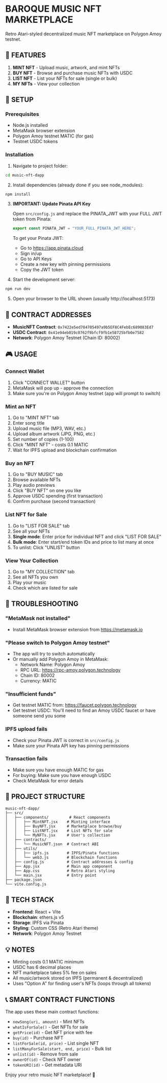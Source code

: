 # BAROQUE MUSIC NFT MARKETPLACE

Retro Atari-styled decentralized music NFT marketplace on Polygon Amoy testnet.

## 🎵 FEATURES

1. **MINT NFT** - Upload music, artwork, and mint NFTs
2. **BUY NFT** - Browse and purchase music NFTs with USDC
3. **LIST NFT** - List your NFTs for sale (single or bulk)
4. **MY NFTs** - View your collection

## 🚀 SETUP

### Prerequisites
- Node.js installed
- MetaMask browser extension
- Polygon Amoy testnet MATIC (for gas)
- Testnet USDC tokens

### Installation

1. Navigate to project folder:
```bash
cd music-nft-dapp
```

2. Install dependencies (already done if you see node_modules):
```bash
npm install
```

3. **IMPORTANT: Update Pinata API Key**
   
   Open `src/config.js` and replace the PINATA_JWT with your FULL JWT token from Pinata:
   
   ```javascript
   export const PINATA_JWT = "YOUR_FULL_PINATA_JWT_HERE";
   ```
   
   To get your Pinata JWT:
   - Go to https://app.pinata.cloud
   - Sign in/up
   - Go to API Keys
   - Create a new key with pinning permissions
   - Copy the JWT token

4. Start the development server:
```bash
npm run dev
```

5. Open your browser to the URL shown (usually http://localhost:5173)

## 📝 CONTRACT ADDRESSES

- **MusicNFT Contract**: `0x7422e5ed784705497a9b5EF8C4FebEc689083Ed7`
- **USDC Contract**: `0x41e94eb019c0762f9bfcf9fb1e58725bfb0e7582`
- **Network**: Polygon Amoy Testnet (Chain ID: 80002)

## 🎮 USAGE

### Connect Wallet
1. Click "CONNECT WALLET" button
2. MetaMask will pop up - approve the connection
3. Make sure you're on Polygon Amoy testnet (app will prompt to switch)

### Mint an NFT
1. Go to "MINT NFT" tab
2. Enter song title
3. Upload music file (MP3, WAV, etc.)
4. Upload album artwork (JPG, PNG, etc.)
5. Set number of copies (1-100)
6. Click "MINT NFT" - costs 0.1 MATIC
7. Wait for IPFS upload and blockchain confirmation

### Buy an NFT
1. Go to "BUY MUSIC" tab
2. Browse available NFTs
3. Play audio previews
4. Click "BUY NFT" on one you like
5. Approve USDC spending (first transaction)
6. Confirm purchase (second transaction)

### List NFT for Sale
1. Go to "LIST FOR SALE" tab
2. See all your NFTs
3. **Single mode**: Enter price for individual NFT and click "LIST FOR SALE"
4. **Bulk mode**: Enter start/end token IDs and price to list many at once
5. To unlist: Click "UNLIST" button

### View Your Collection
1. Go to "MY COLLECTION" tab
2. See all NFTs you own
3. Play your music
4. Check which are listed for sale

## 🔧 TROUBLESHOOTING

### "MetaMask not installed"
- Install MetaMask browser extension from https://metamask.io

### "Please switch to Polygon Amoy testnet"
- The app will try to switch automatically
- Or manually add Polygon Amoy in MetaMask:
  - Network Name: Polygon Amoy
  - RPC URL: https://rpc-amoy.polygon.technology
  - Chain ID: 80002
  - Currency: MATIC

### "Insufficient funds"
- Get testnet MATIC from: https://faucet.polygon.technology
- Get testnet USDC: You'll need to find an Amoy USDC faucet or have someone send you some

### IPFS upload fails
- Check your Pinata JWT is correct in `src/config.js`
- Make sure your Pinata API key has pinning permissions

### Transaction fails
- Make sure you have enough MATIC for gas
- For buying: Make sure you have enough USDC
- Check MetaMask for error details

## 📁 PROJECT STRUCTURE

```
music-nft-dapp/
├── src/
│   ├── components/         # React components
│   │   ├── MintNFT.jsx    # Minting interface
│   │   ├── BuyNFT.jsx     # Marketplace browse/buy
│   │   ├── ListNFT.jsx    # List NFTs for sale
│   │   └── MyNFTs.jsx     # User's collection
│   ├── contracts/         
│   │   └── MusicNFT.json  # Contract ABI
│   ├── utils/
│   │   ├── ipfs.js        # IPFS/Pinata functions
│   │   └── web3.js        # Blockchain functions
│   ├── config.js          # Contract addresses & config
│   ├── App.jsx            # Main app component
│   ├── App.css            # Retro Atari styling
│   └── main.jsx           # Entry point
├── package.json
└── vite.config.js
```

## 🎨 TECH STACK

- **Frontend**: React + Vite
- **Blockchain**: ethers.js v5
- **Storage**: IPFS via Pinata
- **Styling**: Custom CSS (Retro Atari theme)
- **Network**: Polygon Amoy Testnet

## 💡 NOTES

- Minting costs 0.1 MATIC minimum
- USDC has 6 decimal places
- NFT marketplace takes 5% fee on sales
- All music/artwork stored on IPFS (permanent & decentralized)
- Uses "Option A" for finding user's NFTs (loops through all tokens)

## 📞 SMART CONTRACT FUNCTIONS

The app uses these main contract functions:
- `newSong(uri, amount)` - Mint NFTs
- `whatIsForSale()` - Get NFTs for sale
- `getPrice(id)` - Get NFT price with fee
- `buy(id)` - Purchase NFT
- `listForSale(id, price)` - List single NFT
- `listManyForSale(start, end, price)` - Bulk list
- `unlist(id)` - Remove from sale
- `ownerOf(id)` - Check NFT owner
- `tokenURI(id)` - Get metadata URI

Enjoy your retro music NFT marketplace! 🎵
